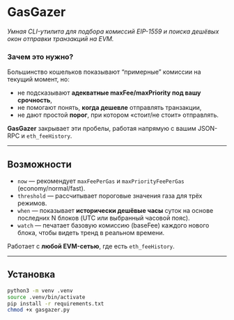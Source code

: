 # GasGazer

_Умная CLI-утилита для подбора комиссий EIP-1559 и поиска дешёвых окон отправки транзакций на EVM._

### Зачем это нужно?

Большинство кошельков показывают “примерные” комиссии на текущий момент, но:
- не подсказывают **адекватные maxFee/maxPriority под вашу срочность**,
- не помогают понять, **когда дешевле** отправлять транзакции,
- не дают простой **порог**, при котором «стоит/не стоит» отправлять.

**GasGazer** закрывает эти пробелы, работая напрямую с вашим JSON-RPC и `eth_feeHistory`.

---

## Возможности

- `now` — рекомендует `maxFeePerGas` и `maxPriorityFeePerGas` (economy/normal/fast).
- `threshold` — рассчитывает пороговые значения газа для трёх режимов.
- `when` — показывает **исторически дешёвые часы** суток на основе последних N блоков (UTC или выбранный часовой пояс).
- `watch` — печатает базовую комиссию (baseFee) каждого нового блока, чтобы видеть тренд в реальном времени.

Работает с **любой EVM-сетью**, где есть `eth_feeHistory`.

---

## Установка

```bash
python3 -m venv .venv
source .venv/bin/activate
pip install -r requirements.txt
chmod +x gasgazer.py
